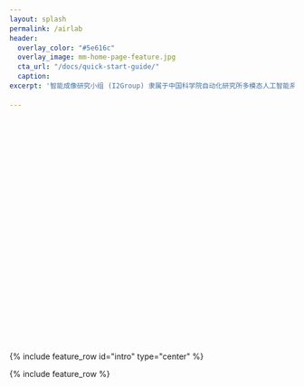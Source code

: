 ```yaml
---
layout: splash
permalink: /airlab
header:
  overlay_color: "#5e616c"
  overlay_image: mm-home-page-feature.jpg
  cta_url: "/docs/quick-start-guide/"
  caption:
excerpt: '智能成像研究小组 (I2Group) 隶属于中国科学院自动化研究所多模态人工智能系统全国重点实验室视频内容安全团队，团队负责人为胡卫明研究员，研究小组负责人为李兵研究员和王隽副研究员。研究小组围绕ISP智能参数优化、图像质量评估、low-level视觉大模型、白平衡等底层视觉方向开展了一系列具有高学术价值的基础理论和创新方法研究，相关成果发表在TPAMI、IJCV、CVPR、ECCV等国际权威期刊和会议上，并获得了AIM 2022 Learned Smart ISP客观指标赛道的第一名，核心技术已在合作企业的产品上实现落地应用，大幅提升了相机成像的质量和效率，加快了产品的更新迭代，给用户带来了更好的视觉体验。<br /><br /> {::nomarkdown} {:/nomarkdown}'

---
```

<div class="slideshow">
    <img src="images\01.jpg" alt="Image 1" >
    <img src="images\02.jpg" alt="Image 2">
    <img src="images\03.jpg" alt="Image 3">
    <img src="images\04.jpg" alt="Image 4">
</div>

<style>
    .slideshow {
        position: relative;
        width: 100%;
        height: 400px;
        overflow: hidden;
    }

    .slideshow img {
        position: absolute;
        width: auto;
        height: auto;
        opacity: 0;
        transition: opacity 1s ease-in-out;
        object-fit: cover; /* 添加这行 */
    }
</style>

<script>
    var images = document.querySelectorAll('.slideshow img');
    var currentImageIndex = 0;

    function showNextImage() {
        images[currentImageIndex].style.opacity = '0';
        currentImageIndex = (currentImageIndex + 1) % images.length;
        images[currentImageIndex].style.opacity = '1';
    }

    setInterval(showNextImage, 2000); // 每隔2秒切换一张图片
</script>


{% include feature_row id="intro" type="center" %}

{% include feature_row %}

